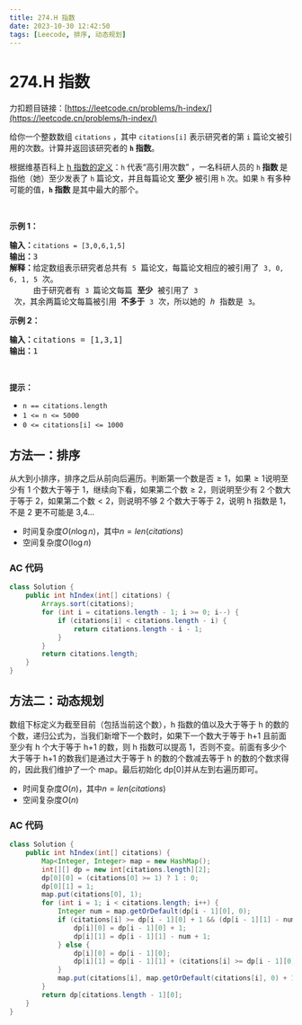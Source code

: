 ```yaml
---
title: 274.H 指数
date: 2023-10-30 12:42:50
tags: [Leecode, 排序, 动态规划]
---
```


# 274.H 指数

力扣题目链接：[https://leetcode.cn/problems/h-index/](https://leetcode.cn/problems/h-index/)

<p>给你一个整数数组 <code>citations</code> ，其中 <code>citations[i]</code> 表示研究者的第 <code>i</code> 篇论文被引用的次数。计算并返回该研究者的 <strong><code>h</code><em>&nbsp;</em>指数</strong>。</p>

<p>根据维基百科上&nbsp;<a href="https://baike.baidu.com/item/h-index/3991452?fr=aladdin" target="_blank">h 指数的定义</a>：<code>h</code> 代表“高引用次数” ，一名科研人员的 <code>h</code><strong> 指数 </strong>是指他（她）至少发表了 <code>h</code> 篇论文，并且每篇论文<strong> 至少</strong> 被引用 <code>h</code> 次。如果 <code>h</code><em> </em>有多种可能的值，<strong><code>h</code> 指数 </strong>是其中最大的那个。</p>

<p>&nbsp;</p>

<p><strong>示例 1：</strong></p>

<pre>
<strong>输入：</strong><code>citations = [3,0,6,1,5]</code>
<strong>输出：</strong>3 
<strong>解释：</strong>给定数组表示研究者总共有 <code>5</code> 篇论文，每篇论文相应的被引用了 <code>3, 0, 6, 1, 5</code> 次。
&nbsp;    由于研究者有 <code>3 </code>篇论文每篇 <strong>至少 </strong>被引用了 <code>3</code> 次，其余两篇论文每篇被引用 <strong>不多于</strong> <code>3</code> 次，所以她的 <em>h </em>指数是 <code>3</code>。</pre>

<p><strong>示例 2：</strong></p>

<pre>
<strong>输入：</strong>citations = [1,3,1]
<strong>输出：</strong>1
</pre>

<p>&nbsp;</p>

<p><strong>提示：</strong></p>

<ul>
	<li><code>n == citations.length</code></li>
	<li><code>1 &lt;= n &lt;= 5000</code></li>
	<li><code>0 &lt;= citations[i] &lt;= 1000</code></li>
</ul>

## 方法一：排序

从大到小排序，排序之后从前向后遍历。判断第一个数是否$\geq1$，如果$\geq1$说明至少有 1 个数大于等于 1，继续向下看，如果第二个数$\geq2$，则说明至少有 2 个数大于等于 2，如果第二个数$<2$，则说明不够 2 个数大于等于 2，说明 h 指数是 1，不是 2 更不可能是 3,4...

- 时间复杂度$O(n\log n)$，其中$n = len(citations)$
- 空间复杂度$O(\log n)$

### AC 代码

```java
class Solution {
    public int hIndex(int[] citations) {
        Arrays.sort(citations);
        for (int i = citations.length - 1; i >= 0; i--) {
            if (citations[i] < citations.length - i) {
                return citations.length - i - 1;
            }
        }
        return citations.length;
    }
}
```

## 方法二：动态规划

数组下标定义为截至目前（包括当前这个数），h 指数的值以及大于等于 h 的数的个数，递归公式为，当我们新增下一个数时，如果下一个数大于等于 h+1 且前面至少有 h 个大于等于 h+1 的数，则 h 指数可以提高 1，否则不变。前面有多少个大于等于 h+1 的数我们是通过大于等于 h 的数的个数减去等于 h 的数的个数求得的，因此我们维护了一个 map。最后初始化 dp[0]并从左到右遍历即可。

- 时间复杂度$O(n)$，其中$n = len(citations)$
- 空间复杂度$O(n)$

### AC 代码

```java
class Solution {
    public int hIndex(int[] citations) {
        Map<Integer, Integer> map = new HashMap();
        int[][] dp = new int[citations.length][2];
        dp[0][0] = (citations[0] >= 1) ? 1 : 0;
        dp[0][1] = 1;
        map.put(citations[0], 1);
        for (int i = 1; i < citations.length; i++) {
            Integer num = map.getOrDefault(dp[i - 1][0], 0);
            if (citations[i] >= dp[i - 1][0] + 1 && (dp[i - 1][1] - num >= dp[i - 1][0])) {
                dp[i][0] = dp[i - 1][0] + 1;
                dp[i][1] = dp[i - 1][1] - num + 1;
            } else {
                dp[i][0] = dp[i - 1][0];
                dp[i][1] = dp[i - 1][1] + (citations[i] >= dp[i - 1][0] ? 1 : 0);
            }
            map.put(citations[i], map.getOrDefault(citations[i], 0) + 1);
        }
        return dp[citations.length - 1][0];
    }
}
```
